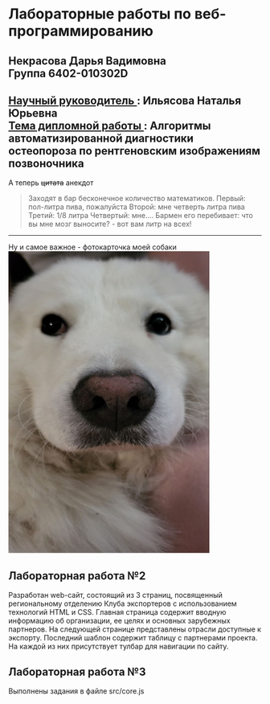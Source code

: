 # Лабораторные работы по веб-программированию
Некрасова Дарья Вадимовна  
Группа 6402-010302D
---
<ins>Научный руководитель </ins>: Ильясова Наталья Юрьевна  
<ins>Тема дипломной работы </ins>: Алгоритмы автоматизированной диагностики остеопороза по рентгеновским изображениям позвоночника
---
А теперь ~~цитата~~ анекдот
> Заходят в бар бесконечное количество математиков.
> Первый: пол-литра пива, пожалуйста
> Второй: мне четверть литра пива
> Третий: 1/8 литра
> Четвертый: мне....
> Бармен его перебивает: что вы мне мозг выносите? - вот вам литр на всех!  
---
Ну и самое важное - фотокарточка моей собаки  
<img src="https://github.com/n3ea/web6402nekrasovadv/blob/main/photo_2024-11-04_18-37-54.jpg" alt="Image alt" width="400" height="600"/>

## Лабораторная работа №2
Разработан web-сайт, состоящий из 3 страниц, посвященный региональному отделению Клуба экспортеров с использованием технологий HTML и CSS. Главная страница содержит вводную информацию об организации, ее целях и основных зарубежных партнеров. На следующей странице представлены отрасли доступные к экспорту. Последний шаблон содержит таблицу с партнерами проекта. На каждой из них присутствует тулбар для навигации по сайту. 

## Лабораторная работа №3
 Выполнены задания в файле src/core.js
 